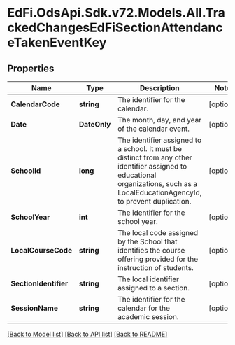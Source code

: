 # EdFi.OdsApi.Sdk.v72.Models.All.TrackedChangesEdFiSectionAttendanceTakenEventKey

## Properties

Name | Type | Description | Notes
------------ | ------------- | ------------- | -------------
**CalendarCode** | **string** | The identifier for the calendar. | [optional] 
**Date** | **DateOnly** | The month, day, and year of the calendar event. | [optional] 
**SchoolId** | **long** | The identifier assigned to a school. It must be distinct from any other identifier assigned to educational organizations, such as a LocalEducationAgencyId, to prevent duplication. | [optional] 
**SchoolYear** | **int** | The identifier for the school year. | [optional] 
**LocalCourseCode** | **string** | The local code assigned by the School that identifies the course offering provided for the instruction of students. | [optional] 
**SectionIdentifier** | **string** | The local identifier assigned to a section. | [optional] 
**SessionName** | **string** | The identifier for the calendar for the academic session. | [optional] 

[[Back to Model list]](../README.md#documentation-for-models) [[Back to API list]](../README.md#documentation-for-api-endpoints) [[Back to README]](../README.md)

